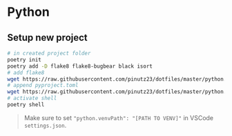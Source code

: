 # Python

## Setup new project

```bash
# in created project folder
poetry init
poetry add -D flake8 flake8-bugbear black isort
# add flake8
wget https://raw.githubusercontent.com/pinutz23/dotfiles/master/python.exclude/.flake8
# append pyproject.toml
wget https://raw.githubusercontent.com/pinutz23/dotfiles/master/python.exclude/pyproject.toml -q -O ->> pyproject.toml
# activate shell
poetry shell
```

> Make sure to set `"python.venvPath": "[PATH TO VENV]"` in VSCode `settings.json`.
